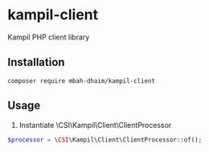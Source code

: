 # kampil-client
Kampil PHP client library

##	Installation
`composer require mbah-dhaim/kampil-client`

##	Usage
1.	Instantiate \CSI\Kampil\Client\ClientProcessor  
   ```php
   $processor = \CSI\Kampil\Client\ClientProcessor::of();
   ```
